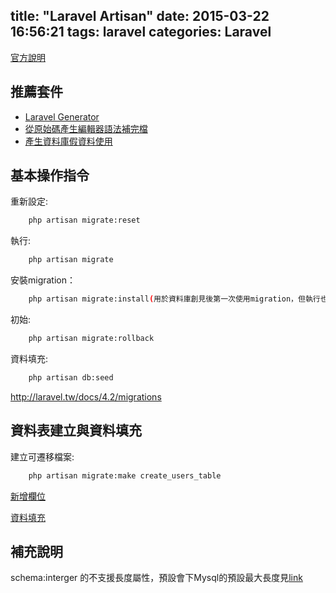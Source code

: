 title: "Laravel Artisan"
date: 2015-03-22 16:56:21
tags: laravel
categories: Laravel
---

[官方說明](http://laravel.tw/docs/4.2/artisan)

<!-- more -->

## 推薦套件
* [Laravel Generator](https://github.com/JeffreyWay/Laravel-4-Generators)
* [從原始碼產生編輯器語法補完檔](https://github.com/barryvdh/laravel-ide-helper)
* [產生資料庫假資料使用](https://github.com/fzaninotto/Faker)

## 基本操作指令
重新設定:
``` bash
    php artisan migrate:reset
```
執行:
``` bash
    php artisan migrate
```
安裝migration：
``` bash
    php artisan migrate:install(用於資料庫創見後第一次使用migration，但執行也會自動建立，因此可不用)
```
初始:
``` bash
    php artisan migrate:rollback
```
資料填充:
``` bash
    php artisan db:seed
```

http://laravel.tw/docs/4.2/migrations

## 資料表建立與資料填充
建立可遷移檔案:
``` bash
    php artisan migrate:make create_users_table
```

[新增欄位](http://laravel.tw/docs/4.2/schema#adding-columns)

[資料填充](http://laravel.tw/docs/4.2/migrations#database-seeding)

## 補充說明
schema:interger 的不支援長度屬性，預設會下Mysql的預設最大長度見[link](http://dev.mysql.com/doc/refman/5.1/en/integer-types.html)
